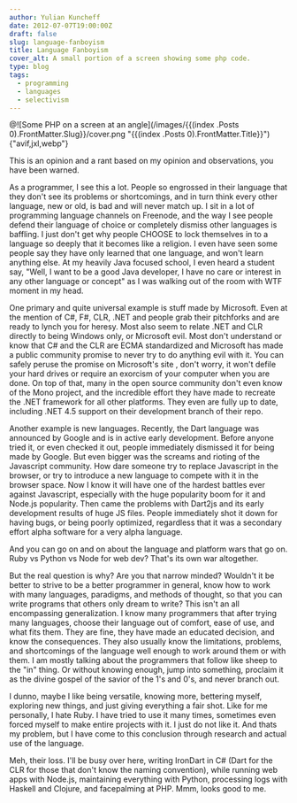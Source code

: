 ```yaml
---
author: Yulian Kuncheff
date: 2012-07-07T19:00:00Z
draft: false
slug: language-fanboyism
title: Language Fanboyism
cover_alt: A small portion of a screen showing some php code.
type: blog
tags:
  - programming
  - languages
  - selectivism
---
```


@![Some PHP on a screen at an angle](/images/{{\(index .Posts 0\).FrontMatter.Slug}}/cover.png "{{\(index .Posts 0\).FrontMatter.Title}}"){"avif,jxl,webp"}

This is an opinion and a rant based on my opinion and observations, you have been warned.

As a programmer, I see this a lot. People so engrossed in their language that they don't see its problems or shortcomings, and in turn think every other language, new or old, is bad and will never match up. I sit in a lot of programming language channels on Freenode, and the way I see people defend their language of choice or completely dismiss other languages is baffling. I just don't get why people CHOOSE to lock themselves in to a language so deeply that it becomes like a religion. I even have seen some people say they have only learned that one language, and won't learn anything else. At my heavily Java focused school, I even heard a student say, "Well, I want to be a good Java developer, I have no care or interest in any other language or concept" as I was walking out of the room with WTF moment in my head.

One primary and quite universal example is stuff made by Microsoft. Even at the mention of C#, F#, CLR, .NET and people grab their pitchforks and are ready to lynch you for heresy. Most also seem to relate .NET and CLR directly to being Windows only, or Microsoft evil. Most don't understand or know that C# and the CLR are ECMA standardized and Microsoft has made a public community promise to never try to do anything evil with it. You can safely peruse the promise on Microsoft's site , don't worry, it won't defile your hard drives or require an exorcism of your computer when you are done. On top of that, many in the open source community don't even know of the Mono project, and the incredible effort they have made to recreate the .NET framework for all other platforms. They even are fully up to date, including .NET 4.5 support on their development branch of their repo.

Another example is new languages. Recently, the Dart language was announced by Google and is in active early development. Before anyone tried it, or even checked it out, people immediately dismissed it for being made by Google. But even bigger was the screams and rioting of the Javascript community. How dare someone try to replace Javascript in the browser, or try to introduce a new language to compete with it in the browser space. Now I know it will have one of the hardest battles ever against Javascript, especially with the huge popularity boom for it and Node.js popularity. Then came the problems with Dart2js and its early development results of huge JS files. People immediately shot it down for having bugs, or being poorly optimized, regardless that it was a secondary effort alpha software for a very alpha language.

And you can go on and on about the language and platform wars that go on. Ruby vs Python vs Node for web dev? That's its own war altogether.

But the real question is why? Are you that narrow minded? Wouldn't it be better to strive to be a better programmer in general, know how to work with many languages, paradigms, and methods of thought, so that you can write programs that others only dream to write? This isn't an all encompassing generalization. I know many programmers that after trying many languages, choose their language out of comfort, ease of use, and what fits them. They are fine, they have made an educated decision, and know the consequences. They also usually know the limitations, problems, and shortcomings of the language well enough to work around them or with them. I am mostly talking about the programmers that follow like sheep to the "in" thing. Or without knowing enough, jump into something, proclaim it as the divine gospel of the savior of the 1's and 0's, and never branch out.

I dunno, maybe I like being versatile, knowing more, bettering myself, exploring new things, and just giving everything a fair shot. Like for me personally, I hate Ruby. I have tried to use it many times, sometimes even forced myself to make entire projects with it. I just do not like it. And thats my problem, but I have come to this conclusion through research and actual use of the language.

Meh, their loss. I'll be busy over here, writing IronDart in C# (Dart for the CLR for those that don't know the naming convention), while running web apps with Node.js, maintaining everything with Python, processing logs with Haskell and Clojure, and facepalming at PHP. Mmm, looks good to me.
